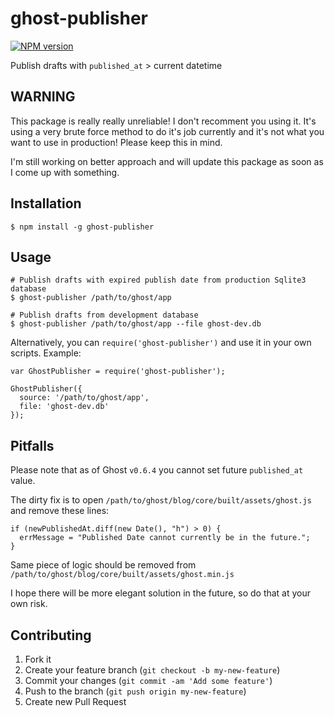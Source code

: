 # ghost-publisher
[![NPM version](https://badge.fury.io/js/ghost-publisher.svg)](http://badge.fury.io/js/ghost-publisher)

Publish drafts with `published_at` > current datetime

## WARNING

This package is really really unreliable! I don't recomment you using it. It's
using a very brute force method to do it's job currently and it's not what you
want to use in production! Please keep this in mind.

I'm still working on better approach and will update this package as soon as
I come up with something.

## Installation

    $ npm install -g ghost-publisher

## Usage

    # Publish drafts with expired publish date from production Sqlite3 database
    $ ghost-publisher /path/to/ghost/app

    # Publish drafts from development database
    $ ghost-publisher /path/to/ghost/app --file ghost-dev.db

Alternatively, you can `require('ghost-publisher')` and use it in your own scripts. Example:

    var GhostPublisher = require('ghost-publisher');

    GhostPublisher({
      source: '/path/to/ghost/app',
      file: 'ghost-dev.db'
    });

## Pitfalls

Please note that as of Ghost `v0.6.4` you cannot set future `published_at`
value.

The dirty fix is to open `/path/to/ghost/blog/core/built/assets/ghost.js` and remove these lines:

```
if (newPublishedAt.diff(new Date(), "h") > 0) {
  errMessage = "Published Date cannot currently be in the future.";
}
```

Same piece of logic should be removed from `/path/to/ghost/blog/core/built/assets/ghost.min.js`

I hope there will be more elegant solution in the future, so do that at your
own risk.

## Contributing

1. Fork it
2. Create your feature branch (`git checkout -b my-new-feature`)
3. Commit your changes (`git commit -am 'Add some feature'`)
4. Push to the branch (`git push origin my-new-feature`)
5. Create new Pull Request

